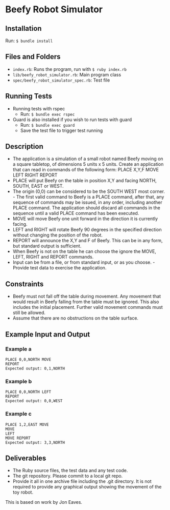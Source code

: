 Beefy Robot Simulator
=====================


## Installation

Run: `$ bundle install`


## Files and Folders

- `index.rb`: Runs the program, run with `$ ruby index.rb`
- `lib/beefy_robot_simulator.rb`: Main program class
- `spec/beefy_robot_simulator_spec.rb`: Test file


## Running Tests

- Running tests with rspec
  - Run: `$ bundle exec rspec`
- Guard is also installed if you wish to run tests with guard
    - Run: `$ bundle exec guard`
    - Save the test file to trigger test running


Description
-----------


- The application is a simulation of a small robot named Beefy moving on a square tabletop, of dimensions 5 units x 5 units.
Create an application that can read in commands of the following form:
PLACE X,Y,F MOVE
LEFT
RIGHT REPORT
- PLACE will put Beefy on the table in position X,Y and facing NORTH, SOUTH, EAST or WEST.
- The origin (0,0) can be considered to be the SOUTH WEST most corner. - The first valid command to Beefy is a PLACE command, after that, any
sequence of commands may be issued, in any order, including another PLACE command. The application should discard all commands in the sequence until a valid PLACE command has been executed.
- MOVE will move Beefy one unit forward in the direction it is currently facing.
- LEFT and RIGHT will rotate Beefy 90 degrees in the specified direction without changing the position of the robot.
- REPORT will announce the X,Y and F of Beefy. This can be in any form, but standard output is sufficient.
- When Beefy is not on the table he can choose the ignore the MOVE, LEFT, RIGHT and REPORT commands.
- Input can be from a file, or from standard input, or as you choose. - Provide test data to exercise the application.


Constraints
-----------

- Beefy must not fall off the table during movement. Any movement that would result in Beefy falling from the table must be ignored. This also includes the initial placement. Further valid movement commands must still be allowed.
- Assume that there are no obstructions on the table surface.


Example Input and Output
------------------------

### Example a

```
PLACE 0,0,NORTH MOVE
REPORT
Expected output: 0,1,NORTH
```

### Example b

```
PLACE 0,0,NORTH LEFT
REPORT
Expected output: 0,0,WEST
```

### Example c

```
PLACE 1,2,EAST MOVE
MOVE
LEFT
MOVE REPORT
Expected output: 3,3,NORTH
```


Deliverables
------------

- The Ruby source files, the test data and any test code.
- The git repository. Please commit to a local git repo.
- Provide it all in one archive file including the .git directory.
It is not required to provide any graphical output showing the movement of the toy robot.


This is based on work by Jon Eaves.




